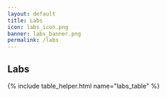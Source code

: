 ```yaml
---
layout: default
title: Labs
icon: labs_icon.png
banner: labs_banner.png
permalink: /labs
---
```


## Labs

{% include table_helper.html name="labs_table" %}
